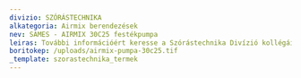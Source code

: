 ```yaml
---
divizio: SZÓRÁSTECHNIKA
alkategoria: Airmix berendezések
nev: SAMES - AIRMIX 30C25 festékpumpa
leiras: További információért keresse a Szórástechnika Divízió kollégáit
boritokep: /uploads/airmix-pumpa-30c25.tif
_template: szorastechnika_termek
---
```


